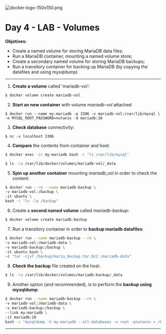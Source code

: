 ![docker-logo-150x150.png](https://www.zencode.nl/wp-content/uploads/2015/05/docker-logo-150x150.png)

# Day 4 - LAB - Volumes



**Objetives:**

- Create a named volume for storing MariaDB data files;
- Run a MariaDB container, mounting a named volume store;
- Create a secondary named volume for storing MariaDB backups;
- Run a transitory container for backing up MariaDB (by copying the datafiles and using mysqldump)

 

___



1. **Create a volume** called 'mariadb-vol':

 ```bash
$ docker volume create mariadb-vol

 ```

2. **Start an new container** with volume *mariadb-vol* attached

 ```console
$ docker run --name my-mariadb -p 3306 -v mariadb-vol:/var/lib/mysql \
-e MYSQL_ROOT_PASSWORD=nutanix -d mariadb:10

 ```

3. **Check database** connectivity:

```console
$ nc -v localhost 3306
```



4. **Compare** the contents from container and host:

```bash
$ docker exec -it my-mariadb bash -c "ls /var/lib/mysql"

$ ls -la /var/lib/docker/volumes/mariadb-vol/_data
```



5. **Spin up another container** mounting *mariadb_vol* in order to check the content:

```bash
$ docker run --rm --name mariadb-backup \
-v mariadb-vol:/backup \
-it ubuntu \
bash -c "ls -la /backup"
```



6. Create a **second named volume** called *mariadb-backup*:

```bash
$ docker volume create mariadb-backup
```



7. Run a transitory container in order to **backup mariadb datafiles**:

```bash
$ docker run --name mariadb-backup --rm \
-v mariadb-vol:/mariadb-data \
-v mariadb-backup:/backup \
-it ubuntu bash \
-c "tar -cjvf /backup/maria_backup.tar.bz2 /mariadb-data"
```



8. **Check the backup** file created on the host:

```bash
$ ls -la /var/lib/docker/volumes/mariadb-backup/_data 

```

9. Another option (and recommended), is to perform the **backup using mysqldump**:

 ```bash
$ docker run --name mariadb-backup --rm \
-v mariadb-vol:/mariadb-data \
-v mariadb-backup:/backup \
--link my-mariadb \
-it mariadb:10 
bash -c "mysqldump -h my-mariadb --all-databases -u root -pnutanix > /backup/maria_backup.tar.bz2"
 ```



___

